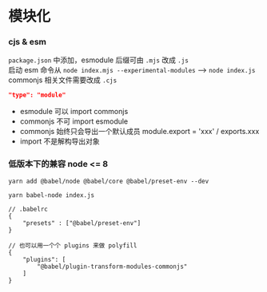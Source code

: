 # 模块化

### cjs & esm

`package.json` 中添加，esmodule 后缀可由 `.mjs` 改成 `.js` <br>
启动 esm 命令从 `node index.mjs --experimental-modules` --> `node index.js` <br>
commonjs 相关文件需要改成 `.cjs`

```json
"type": "module"
```

- esmodule 可以 import commonjs
- commonjs 不可 import esmodule
- commonjs 始终只会导出一个默认成员 module.export = 'xxx' / exports.xxx
- import 不是解构导出对象

### 低版本下的兼容 node <= 8

```
yarn add @babel/node @babel/core @babel/preset-env --dev

yarn babel-node index.js

// .babelrc
{
    "presets" : ["@babel/preset-env"]
}

// 也可以用一个个 plugins 来做 polyfill
{
    "plugins": [
        "@babel/plugin-transform-modules-commonjs"
    ]
}
```
